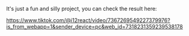 It's just a fun and silly project, you can check the result here:

https://www.tiktok.com/@i12react/video/7367269549227379976?is_from_webapp=1&sender_device=pc&web_id=7318231359239538178
